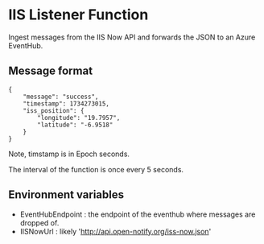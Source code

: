 # IIS Listener Function 

Ingest messages from the IIS Now API and forwards the JSON to an Azure EventHub.

## Message format

```
{
    "message": "success", 
    "timestamp": 1734273015, 
    "iss_position": {
        "longitude": "19.7957", 
        "latitude": "-6.9518"
    }
}
```

Note, timstamp is in Epoch seconds.

The interval of the function is once every 5 seconds.

## Environment variables

- EventHubEndpoint : the endpoint of the eventhub where messages are dropped of.
- IISNowUrl : likely 'http://api.open-notify.org/iss-now.json'

